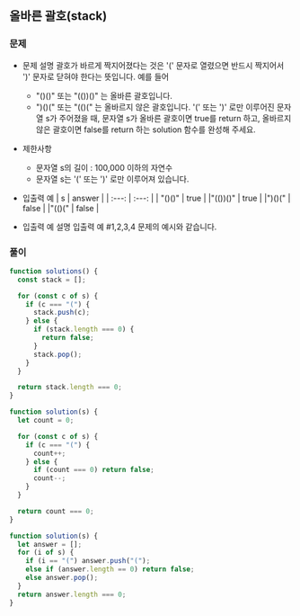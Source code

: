 ## 올바른 괄호(stack)

### 문제

- 문제 설명
  괄호가 바르게 짝지어졌다는 것은 '(' 문자로 열렸으면 반드시 짝지어서 ')' 문자로 닫혀야 한다는 뜻입니다. 예를 들어

  - "()()" 또는 "(())()" 는 올바른 괄호입니다.
  - ")()(" 또는 "(()(" 는 올바르지 않은 괄호입니다.
    '(' 또는 ')' 로만 이루어진 문자열 s가 주어졌을 때, 문자열 s가 올바른 괄호이면 true를 return 하고, 올바르지 않은 괄호이면 false를 return 하는 solution 함수를 완성해 주세요.

- 제한사항

  - 문자열 s의 길이 : 100,000 이하의 자연수
  - 문자열 s는 '(' 또는 ')' 로만 이루어져 있습니다.

- 입출력 예
  | s | answer |
  | :---: | :---: |
  | "()()" | true |
  |"(())()" | true |
  |")()(" | false |
  |"(()(" | false |

- 입출력 예 설명
  입출력 예 #1,2,3,4
  문제의 예시와 같습니다.

### 풀이

```jsx
function solutions() {
  const stack = [];

  for (const c of s) {
    if (c === "(") {
      stack.push(c);
    } else {
      if (stack.length === 0) {
        return false;
      }
      stack.pop();
    }
  }

  return stack.length === 0;
}
```

```jsx
function solution(s) {
  let count = 0;

  for (const c of s) {
    if (c === "(") {
      count++;
    } else {
      if (count === 0) return false;
      count--;
    }
  }

  return count === 0;
}
```

```jsx
function solution(s) {
  let answer = [];
  for (i of s) {
    if (i == "(") answer.push("(");
    else if (answer.length == 0) return false;
    else answer.pop();
  }
  return answer.length === 0;
}
```
